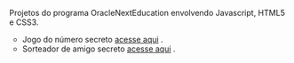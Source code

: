  Projetos do programa OracleNextEducation envolvendo Javascript, HTML5 e CSS3.
<ul type="circle">
    <li>Jogo do número secreto <a href="projeto-jogo_2/index.html" target = "_self">acesse aqui</a> .</li>
    <li>Sorteador de amigo secreto <a href="challenge-amigo-secreto/index.html" target = "_self">acesse aqui</a> .</li>
</ul>

